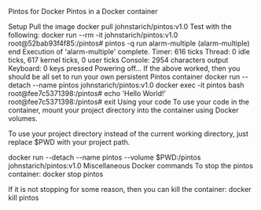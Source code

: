 Pintos for Docker
Pintos in a Docker container

Setup
Pull the image
docker pull johnstarich/pintos:v1.0
Test with the following:
docker run --rm -it johnstarich/pintos:v1.0
root@52bab93f4f85:/pintos# pintos -q run alarm-multiple
    <snip logs>
    (alarm-multiple) end
    Execution of 'alarm-multiple' complete.
    Timer: 616 ticks
    Thread: 0 idle ticks, 617 kernel ticks, 0 user ticks
    Console: 2954 characters output
    Keyboard: 0 keys pressed
    Powering off...
If the above worked, then you should be all set to run your own persistent Pintos container
docker run --detach --name pintos johnstarich/pintos:v1.0
docker exec -it pintos bash
root@fee7c5371398:/pintos# echo 'Hello World!'
root@fee7c5371398:/pintos# exit
Using your code
To use your code in the container, mount your project directory into the container using Docker volumes.

To use your project directory instead of the current working directory, just replace $PWD with your project path.

docker run --detach --name pintos --volume $PWD:/pintos johnstarich/pintos:v1.0
Miscellaneous Docker commands
To stop the pintos container: docker stop pintos

If it is not stopping for some reason, then you can kill the container: docker kill pintos